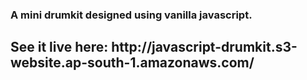 <h3>A mini drumkit designed using vanilla javascript.</h3>

<h2>See it live here: http://javascript-drumkit.s3-website.ap-south-1.amazonaws.com/</h2>
